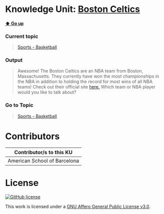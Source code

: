 # Knowledge Unit: [Boston Celtics](../../knowledge_units/sports-basketball/boston-celtics.md)

#### [:arrow_up: Go up](../../topics/sports-basketball.md)
### Current topic
> [Sports - Basketball](../../topics/sports-basketball.md)
### Output
> Awesome! The Boston Celtics are an NBA team from Boston, Massachusetts. They currently have won the most championships in the NBA in addition to holding the record for most wins of all NBA teams! Check out their official site [here.](https://www.nba.com/celtics/) Which team or NBA player would you like to talk about?
### Go to Topic
> [Sports - Basketball](../../topics/sports-basketball.md)


# Contributors

| Contributor/s to this KU |
| - | 
| American School of Barcelona |

# License
[![GitHub license](https://img.shields.io/github/license/inbrainz/cerebro)](https://github.com/inbrainz/cerebro/blob/master/LICENSE)

This work is licensed under a [GNU Affero General Public License v3.0](https://www.gnu.org/licenses/agpl-3.0.txt).
